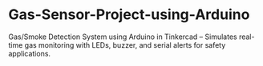# Gas-Sensor-Project-using-Arduino
Gas/Smoke Detection System using Arduino in Tinkercad – Simulates real-time gas monitoring with LEDs, buzzer, and serial alerts for safety applications.
